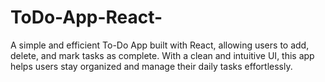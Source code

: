 # ToDo-App-React-
A simple and efficient To-Do App built with React, allowing users to add, delete, and mark tasks as complete. With a clean and intuitive UI, this app helps users stay organized and manage their daily tasks effortlessly.
